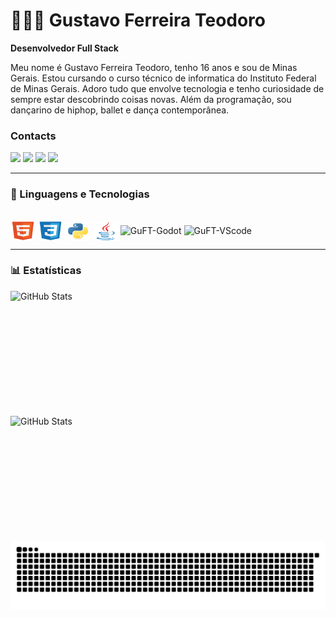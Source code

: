 # 👨🏻‍💻 Gustavo Ferreira Teodoro

**Desenvolvedor Full Stack**

Meu nome é Gustavo Ferreira Teodoro, tenho 16 anos e sou de Minas Gerais. Estou cursando o curso técnico de informatica do Instituto Federal de Minas Gerais. Adoro tudo que envolve tecnologia e tenho curiosidade de sempre estar descobrindo coisas novas. Além da programação, sou dançarino de hiphop, ballet e dança contemporânea.

### Contacts
<div> 
  <a href="https://www.youtube.com/@GuFTeo" target="_blank"><img src="https://img.shields.io/badge/YouTube-FF0000?style=for-the-badge&logo=youtube&logoColor=white" target="_blank"></a>
  <a href="https://instagram.com/gustavofteo" target="_blank"><img src="https://img.shields.io/badge/-Instagram-%23E4405F?style=for-the-badge&logo=instagram&logoColor=white" target="_blank"></a>
  <a href="mailto:gustavofteo@gmail.com" target="_blank"><img src="https://img.shields.io/badge/-Gmail-%23333?style=for-the-badge&logo=gmail&logoColor=white" target="_blank"></a>
  <a href="https://www.linkedin.com/in/gustavoferreirateodoro/" target="_blank"><img src="https://img.shields.io/badge/-LinkedIn-%230077B5?style=for-the-badge&logo=linkedin&logoColor=white" target="_blank"></a> 
</div>

---
### 🤖 Linguagens e Tecnologias
<div style="display: inline_block"><br>
  <img align="center" alt="GuFT-HTML" height="30" width="40" src="https://raw.githubusercontent.com/devicons/devicon/master/icons/html5/html5-original.svg">
  <img align="center" alt="GuFT-CSS" height="30" width="40" src="https://raw.githubusercontent.com/devicons/devicon/master/icons/css3/css3-original.svg">
  <img align="center" alt="GuFT-Python" height="30" width="40" src="https://raw.githubusercontent.com/devicons/devicon/master/icons/python/python-original.svg">
  <img align="center" alt="GuFT-Java" height="30" width="40" src="https://raw.githubusercontent.com/devicons/devicon/ca28c779441053191ff11710fe24a9e6c23690d6/icons/java/java-original.svg">
   <img align="center" alt="GuFT-Godot" height="30" width="40" src="https://cdn.jsdelivr.net/gh/devicons/devicon@latest/icons/godot/godot-original.svg">
   <img align="center" alt="GuFT-VScode" height="30" width="40" src="https://cdn.jsdelivr.net/gh/devicons/devicon@latest/icons/vscode/vscode-original.svg">
  
</div>
  
---
### 📊 Estatísticas

<p>
  <img 
    align="left" 
    alt="GitHub Stats" 
    height="200" 
    style="padding-right: 10px;" 
    src="https://github-readme-stats.vercel.app/api?username=GustavoFTeo&show_icons=true&theme=tokyonight&include_all_commits=true&locale=pt-br" 
  />
   <img 
    align="left" 
    alt="GitHub Stats" 
    height="200"
    width="400"
    style="padding-right: 10px;" 
    src="https://github-readme-stats.vercel.app/api/top-langs/?username=GustavoFTeo&theme=tokyonight&layout=compact&custom_title=Tecnologias&langs_count=9" 
  />

</p>

<img src="https://raw.githubusercontent.com/GustavoFTeo/GustavoFTeo/output/snake.svg" alt="Snake animation" />
